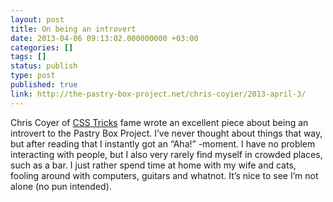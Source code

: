 ```yaml
---
layout: post
title: On being an introvert
date: 2013-04-06 09:13:02.000000000 +03:00
categories: []
tags: []
status: publish
type: post
published: true
link: http://the-pastry-box-project.net/chris-coyier/2013-april-3/
---
```


Chris Coyer of <a href="http://css-tricks.com">CSS Tricks</a> fame wrote an excellent piece about being an introvert to the Pastry Box Project. I&#8217;ve never thought about things that way, but after reading that I instantly got an &#8220;Aha!&#8221; -moment. I have no problem interacting with people, but I also very rarely find myself in crowded places, such as a bar. I just rather spend time at home with my wife and cats, fooling around with computers, guitars and whatnot. It&#8217;s nice to see I&#8217;m not alone (no pun intended).


